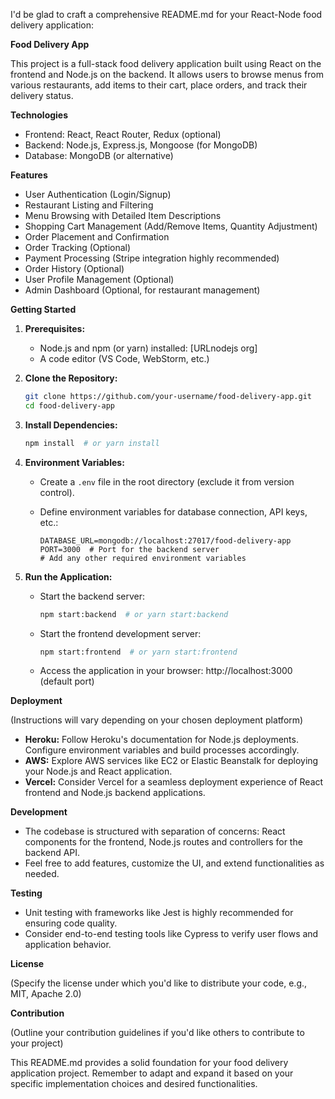 I'd be glad to craft a comprehensive README.md for your React-Node food delivery application:

**Food Delivery App**

This project is a full-stack food delivery application built using React on the frontend and Node.js on the backend. It allows users to browse menus from various restaurants, add items to their cart, place orders, and track their delivery status.

**Technologies**

* Frontend: React, React Router, Redux (optional)
* Backend: Node.js, Express.js, Mongoose (for MongoDB)
* Database: MongoDB (or alternative)

**Features**

* User Authentication (Login/Signup)
* Restaurant Listing and Filtering
* Menu Browsing with Detailed Item Descriptions
* Shopping Cart Management (Add/Remove Items, Quantity Adjustment)
* Order Placement and Confirmation
* Order Tracking (Optional)
* Payment Processing (Stripe integration highly recommended)
* Order History (Optional)
* User Profile Management (Optional)
* Admin Dashboard (Optional, for restaurant management)

**Getting Started**

1. **Prerequisites:**
   - Node.js and npm (or yarn) installed: [URLnodejs org]
   - A code editor (VS Code, WebStorm, etc.)

2. **Clone the Repository:**

   ```bash
   git clone https://github.com/your-username/food-delivery-app.git
   cd food-delivery-app
   ```

3. **Install Dependencies:**

   ```bash
   npm install  # or yarn install
   ```

4. **Environment Variables:**

   - Create a `.env` file in the root directory (exclude it from version control).
   - Define environment variables for database connection, API keys, etc.:

     ```
     DATABASE_URL=mongodb://localhost:27017/food-delivery-app
     PORT=3000  # Port for the backend server
     # Add any other required environment variables
     ```

5. **Run the Application:**

   - Start the backend server:

     ```bash
     npm start:backend  # or yarn start:backend
     ```

   - Start the frontend development server:

     ```bash
     npm start:frontend  # or yarn start:frontend
     ```

   - Access the application in your browser: http://localhost:3000 (default port)

**Deployment**

(Instructions will vary depending on your chosen deployment platform)

* **Heroku:** Follow Heroku's documentation for Node.js deployments. Configure environment variables and build processes accordingly.
* **AWS:** Explore AWS services like EC2 or Elastic Beanstalk for deploying your Node.js and React application.
* **Vercel:** Consider Vercel for a seamless deployment experience of React frontend and Node.js backend applications.

**Development**

* The codebase is structured with separation of concerns: React components for the frontend, Node.js routes and controllers for the backend API.
* Feel free to add features, customize the UI, and extend functionalities as needed.

**Testing**

* Unit testing with frameworks like Jest is highly recommended for ensuring code quality.
* Consider end-to-end testing tools like Cypress to verify user flows and application behavior.

**License**

(Specify the license under which you'd like to distribute your code, e.g., MIT, Apache 2.0)

**Contribution**

(Outline your contribution guidelines if you'd like others to contribute to your project)

This README.md provides a solid foundation for your food delivery application project. Remember to adapt and expand it based on your specific implementation choices and desired functionalities.
